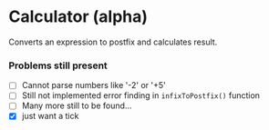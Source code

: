 # Calculator (alpha)
Converts an expression to postfix and calculates result.

### Problems still present
- [ ] Cannot parse numbers like '-2' or '+5'
- [ ] Still not implemented error finding in `infixToPostfix()` function
- [ ] Many more still to be found...
- [x] just want a tick